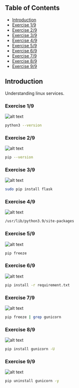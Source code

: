 ## Table of Contents

- [Introduction](#introduction)
- [Exercise 1/9](#exercise-19)
- [Exercise 2/9](#exercise-29)
- [Exercise 3/9](#exercise-39)
- [Exercise 4/9](#exercise-49)
- [Exercise 5/9](#exercise-59)
- [Exercise 6/9](#exercise-69)
- [Exercise 7/9](#exercise-79)
- [Exercise 8/9](#exercise-89)
- [Exercise 9/9](#exercise-99)



##  Introduction

Understanding linux services.

### Exercise 1/9
![alt text](image.png)
```bash
python3 --version
```
### Exercise 2/9
![alt text](image-1.png)
```bash
pip --version
```
### Exercise 3/9
![alt text](image-2.png)
```bash
sudo pip install flask
```
### Exercise 4/9
![alt text](image-3.png)
```bash
/usr/lib/python3.9/site-packages
```
### Exercise 5/9
![alt text](image-4.png)
```bash
pip freeze
```
### Exercise 6/9
![alt text](image-5.png)
```bash
pip install -r requirement.txt
```
### Exercise 7/9
![alt text](image-6.png)
```bash
pip freeze | grep gunicorn
```
### Exercise 8/9
![alt text](image-7.png)
```bash
pip install gunicorn -U
```
### Exercise 9/9
![alt text](image-8.png)
```bash
pip uninstall gunicorn -y
```